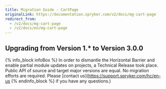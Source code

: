 ```yaml
---
title: Migration Guide - CartPage
originalLink: https://documentation.spryker.com/v2/docs/mg-cart-page
redirect_from:
  - /v2/docs/mg-cart-page
  - /v2/docs/en/mg-cart-page
---
```


## Upgrading from Version 1.* to Version 3.0.0

{% info_block infoBox %}
In order to dismantle the Horizontal Barrier and enable partial module updates on projects, a Technical Release took place. Public API of source and target major versions are equal. No migration efforts are required. Please [contact us](https://support.spryker.com/hc/en-us
{% endinfo_block %} if you have any questions.)
